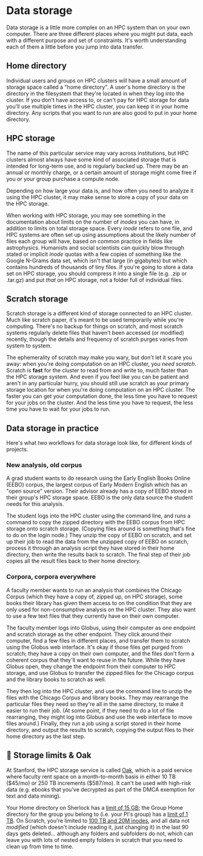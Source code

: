 # Data storage
Data storage is a little more complex on an HPC system than on your own computer. There are three different places where you might put data, each with a different purpose and set of constraints. It's worth understanding each of them a little before you jump into data transfer.

## Home directory
Individual users and groups on HPC clusters will have a small amount of storage space called a "home directory". A user's home directory is the directory in the filesystem that they're located in when they log into the cluster. If you don't have access to, or can't pay for HPC storage for data you'll use multiple times in the HPC cluster, you can keep it in your home directory. Any scripts that you want to run are also good to put in your home directory.

## HPC storage
The name of this particular service may vary across institutions, but HPC clusters almost always have some kind of associated storage that is intended for long-term use, and is regularly backed up. There may be an annual or monthly charge, or a certain amount of storage might come free if you or your group purchase a compute node.

Depending on how large your data is, and how often you need to analyze it using the HPC cluster, it may make sense to store a copy of your data on the HPC storage. 

When working with HPC storage, you may see something in the documentation about limits on the number of *inodes* you can have, in addition to limits on total storage space. Every *inode* refers to one file, and HPC systems are often set up using assumptions about the likely number of files each group will have, based on common practice in fields like astrophysics. Humanists and social scientists can quickly blow through stated or implicit *inode* quotas with a few copies of something like the Google N-Grams data set, which isn't that large (in gigabytes) but which contains hundreds of thousands of tiny files. If you're going to store a data set on HPC storage, you should compress it into a single file (e.g. .zip or .tar.gz) and put *that* on HPC storage, not a folder full of individual files.

## Scratch storage
Scratch storage is a different kind of storage connected to an HPC cluster. Much like scratch paper, it's meant to be used temporarily while you're computing. There's no backup for things on scratch, and most scratch systems regularly delete files that haven't been accessed (or modified) recently, though the details and frequency of scratch purges varies from system to system.

The ephemerality of scratch may make you wary, but don't let it scare you away: when you're doing computation on an HPC cluster, you *need scratch*. Scratch is **fast** for the cluster to read from and write to, much faster than the HPC storage system. And even if you feel like you can be patient and aren't in any particular hurry, you should still use scratch as your primary storage location for when you're doing computation on an HPC cluster. The faster you can get your computation done, the less time you have to request for your jobs on the cluster. And the less time you have to request, the less time you have to wait for your jobs to run.

## Data storage in practice
Here's what two workflows for data storage look like, for different kinds of projects.

### New analysis, old corpus
A grad student wants to do research using the Early English Books Online (EEBO) corpus, the largest corpus of Early Modern English which has an "open source" version. Their advisor already has a copy of EEBO stored in their group's HPC storage space. EEBO is the only data source the student needs for this analysis.

The student logs into the HPC cluster using the command line, and runs a command to copy the zipped directory with the EEBO corpus from HPC storage onto scratch storage. (Copying files around is something that's fine to do on the login node.) They unzip the copy of EEBO on scratch, and set up their job to read the data from the unzipped copy of EEBO on scratch, process it through an analysis script they have stored in their home directory, then write the results back to scratch. The final step of their job copies all the result files back to their home directory.

### Corpora, corpora everywhere
A faculty member wants to run an analysis that combines the Chicago Corpus (which they have a copy of, zipped up, on HPC storage), some books their library has given them access to on the condition that they are only used for non-consumptive analysis on the HPC cluster. They also want to use a few text files that they currently have on their own computer.

The faculty member logs into Globus, using their computer as one endpoint and scratch storage as the other endpoint. They click around their computer, find a few files in different places, and transfer them to scratch using the Globus web interface. It's okay if those files get purged from scratch; they have a copy on their own computer, and the files don't form a coherent corpus that they'll want to reuse in the future. While they have Globus open, they change the endpoint from their computer to HPC storage, and use Globus to transfer the zipped files for the Chicago corpus and the library books to scratch as well.

They then log into the HPC cluster, and use the command line to unzip the files with the Chicago Corpus and library books. They may rearrange the particular files they need so they're all in the same directory, to make it easier to run their job. (At some point, if they need to do a lot of file rearranging, they might log into Globus and use the web interface to move files around.) Finally, they run a job using a script stored in their home directory, and output the results to scratch, copying the output files to their home directory as the last step.

## 🌲 Storage limits & Oak
At Stanford, the HPC storage service is called [Oak](https://uit.stanford.edu/service/oak-storage), which is a paid service where faculty rent space on a month-to-month basis in either 10 TB (\$45/mo) or 250 TB increments (\$587/mo). It can't be used with high-risk data (e.g. ebooks that you've decrypted as part of the DMCA exemption for text and data mining).

Your Home directory on Sherlock has a [limit of 15 GB](https://www.sherlock.stanford.edu/docs/storage/filesystems/#home); the Group Home directory for the group you belong to (i.e. your PI's group) has a [limit of 1 TB](https://www.sherlock.stanford.edu/docs/storage/filesystems/#group_home). On Scratch, you're limited to [100 TB and 20M inodes](https://www.sherlock.stanford.edu/docs/storage/filesystems/#scratch), and all data not *modified* (which doesn't include reading it, just changing it) in the last 90 days gets deleted... although any folders and subfolders do not, which can leave you with lots of nested empty folders in scratch that you need to clean up from time to time.